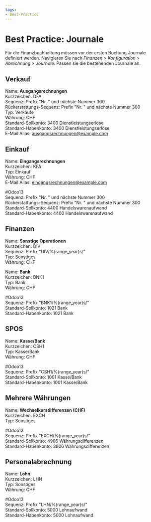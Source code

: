 ```yaml
---
tags:
- Best-Practice
---
```

# Best Practice: Journale

Für die Finanzbuchhaltung müssen vor der ersten Buchung Journale definiert werden. Navigieren Sie nach *Finanzen > Konfiguration > Abrechnung > Journale*. Passen sie die bestehenden Journale an.

## Verkauf

Name: **Ausgangsrechnungen**  
Kurzzeichen: DFA  
Sequenz: Prefix "Nr. " und nächste Nummer 300  
Rückerstattungs-Sequenz: Prefix "Nr. " und nächste Nummer 300  
Typ: Verkäufe  
Währung: CHF  
Standard-Sollkonto: 3400 Dienstleistungserlöse  
Standard-Habenkonto: 3400 Dienstleistungserlöse  
E-Mail Alias: ausgangsrechnungen@example.com  

## Einkauf

Name: **Eingangsrechnungen**  
Kurzzeichen: KFA  
Typ: Einkauf  
Währung: CHF  
E-Mail Alias: eingangsrechnungen@example.com  

#Odoo13\
Sequenz: Prefix "Nr. " und nächste Nummer 300  
Rückerstattungs-Sequenz: Prefix "Nr. " und nächste Nummer 300  
Standard-Sollkonto: 4400 Handelswarenaufwand  
Standard-Habenkonto: 4400 Handelswarenaufwand  

## Finanzen

Name: **Sonstige Operationen**  
Kurzzeichen: DIV  
Sequenz: Prefix "DIV/%(range_year)s/"  
Typ: Sonstiges  
Währung: CHF  

Name: **Bank**  
Kurzzeichen: BNK1  
Typ: Bank  
Währung: CHF  

#Odoo13\
Sequenz: Prefix "BNK1/%(range_year)s/"  
Standard-Sollkonto: 1021 Bank  
Standard-Habenkonto: 1021 Bank  

## SPOS

Name: **Kasse/Bank**  
Kurzzeichen: CSH1  
Typ: Kasse/Bank  
Währung: CHF  

#Odoo13\
Sequenz: Prefix "CSH1/%(range_year)s/"  
Standard-Sollkonto: 1001 Kasse/Bank  
Standard-Habenkonto: 1001 Kasse/Bank  

## Mehrere Währungen

Name: **Wechselkursdifferenzen (CHF)**  
Kurzzeichen: EXCH  
Typ: Sonstiges  

#Odoo13\
Sequenz: Prefix "EXCH/%(range_year)s/"  
Standard-Sollkonto: 4906 Währungsdifferenzen  
Standard-Habenkonto: 3806 Währungsdifferenzen  

## Personalabrechnung

Name: **Lohn**  
Kurzzeichen: LHN  
Typ: Sonstiges  
Währung: CHF  

#Odoo13\
Sequenz: Prefix "LHN/%(range_year)s/"  
Standard-Sollkonto: 5000 Lohnaufwand  
Standard-Habenkonto: 5000 Lohnaufwand  
